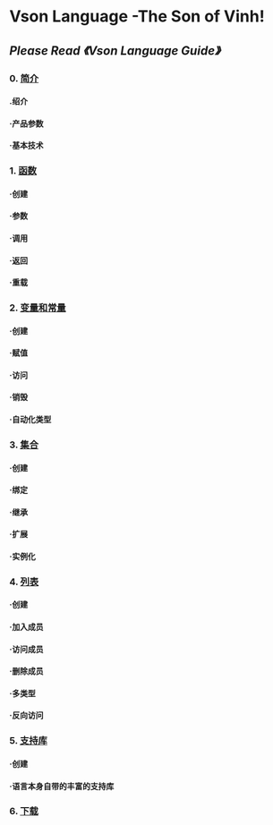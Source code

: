 # Vson Language -The Son of Vinh!
## *Please Read 《Vson Language Guide》*
### 0. [简介](vison8/introduction.md)
#### .绍介
#### ·产品参数
#### ·基本技术
### 1. [函数](vison8/function.md)
#### ·创建
#### ·参数
#### ·调用
#### ·返回
#### ·重载
### 2. [变量和常量](vison8/varandcns.md)
#### ·创建
#### ·赋值
#### ·访问
#### ·销毁
#### ·自动化类型
### 3. [集合](vison8/class.md)
#### ·创建
#### ·绑定
#### ·继承
#### ·扩展
#### ·实例化
### 4. [列表](vison8/list.md)
#### ·创建
#### ·加入成员
#### ·访问成员
#### ·删除成员
#### ·多类型
#### ·反向访问
### 5. [支持库](vison8/library.md)
#### ·创建
#### ·语言本身自带的丰富的支持库
### 6. [下载](interpreter)
